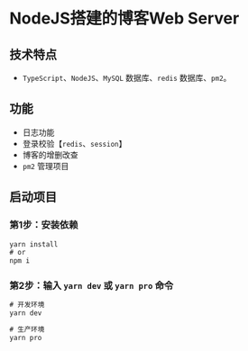 # NodeJS搭建的博客Web Server

## 技术特点

- `TypeScript`、`NodeJS`、`MySQL` 数据库、`redis` 数据库、`pm2`。

## 功能

- 日志功能
- 登录校验【`redis`、`session`】
- 博客的增删改查
- `pm2` 管理项目

## 启动项目

### 第1步：安装依赖

```js
yarn install
# or
npm i
```

### 第2步：输入 `yarn dev` 或 `yarn pro` 命令

```js
# 开发环境
yarn dev

# 生产环境
yarn pro

```



